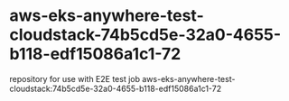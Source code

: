 # aws-eks-anywhere-test-cloudstack-74b5cd5e-32a0-4655-b118-edf15086a1c1-72
repository for use with E2E test job aws-eks-anywhere-test-cloudstack:74b5cd5e-32a0-4655-b118-edf15086a1c1-72
